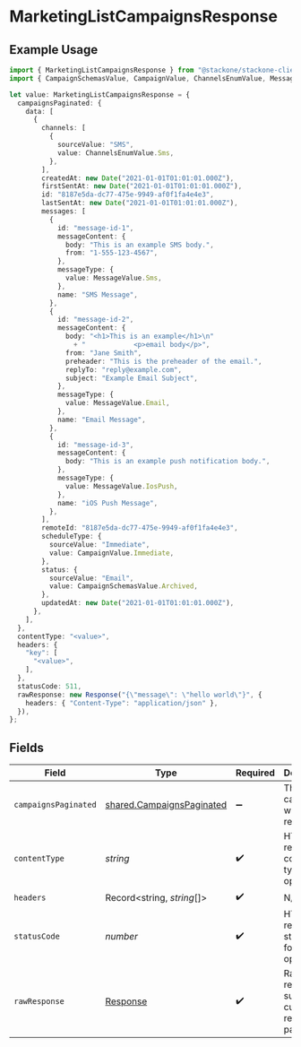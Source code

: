 # MarketingListCampaignsResponse

## Example Usage

```typescript
import { MarketingListCampaignsResponse } from "@stackone/stackone-client-ts/sdk/models/operations";
import { CampaignSchemasValue, CampaignValue, ChannelsEnumValue, MessageValue } from "@stackone/stackone-client-ts/sdk/models/shared";

let value: MarketingListCampaignsResponse = {
  campaignsPaginated: {
    data: [
      {
        channels: [
          {
            sourceValue: "SMS",
            value: ChannelsEnumValue.Sms,
          },
        ],
        createdAt: new Date("2021-01-01T01:01:01.000Z"),
        firstSentAt: new Date("2021-01-01T01:01:01.000Z"),
        id: "8187e5da-dc77-475e-9949-af0f1fa4e4e3",
        lastSentAt: new Date("2021-01-01T01:01:01.000Z"),
        messages: [
          {
            id: "message-id-1",
            messageContent: {
              body: "This is an example SMS body.",
              from: "1-555-123-4567",
            },
            messageType: {
              value: MessageValue.Sms,
            },
            name: "SMS Message",
          },
          {
            id: "message-id-2",
            messageContent: {
              body: "<h1>This is an example</h1>\n"
                + "            <p>email body</p>",
              from: "Jane Smith",
              preheader: "This is the preheader of the email.",
              replyTo: "reply@example.com",
              subject: "Example Email Subject",
            },
            messageType: {
              value: MessageValue.Email,
            },
            name: "Email Message",
          },
          {
            id: "message-id-3",
            messageContent: {
              body: "This is an example push notification body.",
            },
            messageType: {
              value: MessageValue.IosPush,
            },
            name: "iOS Push Message",
          },
        ],
        remoteId: "8187e5da-dc77-475e-9949-af0f1fa4e4e3",
        scheduleType: {
          sourceValue: "Immediate",
          value: CampaignValue.Immediate,
        },
        status: {
          sourceValue: "Email",
          value: CampaignSchemasValue.Archived,
        },
        updatedAt: new Date("2021-01-01T01:01:01.000Z"),
      },
    ],
  },
  contentType: "<value>",
  headers: {
    "key": [
      "<value>",
    ],
  },
  statusCode: 511,
  rawResponse: new Response("{\"message\": \"hello world\"}", {
    headers: { "Content-Type": "application/json" },
  }),
};
```

## Fields

| Field                                                                         | Type                                                                          | Required                                                                      | Description                                                                   |
| ----------------------------------------------------------------------------- | ----------------------------------------------------------------------------- | ----------------------------------------------------------------------------- | ----------------------------------------------------------------------------- |
| `campaignsPaginated`                                                          | [shared.CampaignsPaginated](../../../sdk/models/shared/campaignspaginated.md) | :heavy_minus_sign:                                                            | The list of campaigns was retrieved.                                          |
| `contentType`                                                                 | *string*                                                                      | :heavy_check_mark:                                                            | HTTP response content type for this operation                                 |
| `headers`                                                                     | Record<string, *string*[]>                                                    | :heavy_check_mark:                                                            | N/A                                                                           |
| `statusCode`                                                                  | *number*                                                                      | :heavy_check_mark:                                                            | HTTP response status code for this operation                                  |
| `rawResponse`                                                                 | [Response](https://developer.mozilla.org/en-US/docs/Web/API/Response)         | :heavy_check_mark:                                                            | Raw HTTP response; suitable for custom response parsing                       |